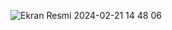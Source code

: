 ![Ekran Resmi 2024-02-21 14 48 06](https://github.com/aliyayman/CleanMovieApp/assets/80852905/a04ce329-3ba4-4912-b4cc-f02edd4d5ac7)
